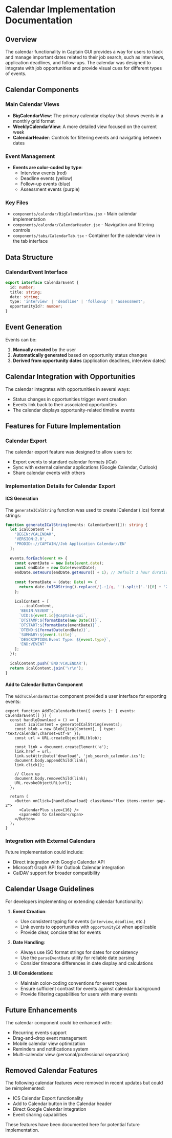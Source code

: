 # Calendar Implementation Documentation

## Overview
The calendar functionality in Captain GUI provides a way for users to track and manage important dates related to their job search, such as interviews, application deadlines, and follow-ups. The calendar was designed to integrate with job opportunities and provide visual cues for different types of events.

## Calendar Components

### Main Calendar Views
- **BigCalendarView**: The primary calendar display that shows events in a monthly grid format
- **WeeklyCalendarView**: A more detailed view focused on the current week
- **CalendarHeader**: Controls for filtering events and navigating between dates

### Event Management
- **Events are color-coded by type**:
  - Interview events (red)
  - Deadline events (yellow)
  - Follow-up events (blue)
  - Assessment events (purple)

### Key Files
- `components/calendar/BigCalendarView.jsx` - Main calendar implementation
- `components/calendar/CalendarHeader.jsx` - Navigation and filtering controls
- `components/tabs/CalendarTab.tsx` - Container for the calendar view in the tab interface

## Data Structure

### CalendarEvent Interface
```typescript
export interface CalendarEvent {
  id: number;
  title: string;
  date: string;
  type: 'interview' | 'deadline' | 'followup' | 'assessment';
  opportunityId?: number;
}
```

## Event Generation

Events can be:
1. **Manually created** by the user
2. **Automatically generated** based on opportunity status changes
3. **Derived from opportunity dates** (application deadlines, interview dates)

## Calendar Integration with Opportunities

The calendar integrates with opportunities in several ways:
- Status changes in opportunities trigger event creation
- Events link back to their associated opportunities
- The calendar displays opportunity-related timeline events

## Features for Future Implementation

### Calendar Export
The calendar export feature was designed to allow users to:
- Export events to standard calendar formats (iCal)
- Sync with external calendar applications (Google Calendar, Outlook)
- Share calendar events with others

### Implementation Details for Calendar Export

#### ICS Generation
The `generateICalString` function was used to create iCalendar (.ics) format strings:

```typescript
function generateICalString(events: CalendarEvent[]): string {
  let icalContent = [
    'BEGIN:VCALENDAR',
    'VERSION:2.0',
    'PRODID:-//CAPTAIN//Job Application Calendar//EN'
  ];
  
  events.forEach(event => {
    const eventDate = new Date(event.date);
    const endDate = new Date(eventDate);
    endDate.setHours(endDate.getHours() + 1); // Default 1 hour duration
    
    const formatDate = (date: Date) => {
      return date.toISOString().replace(/[-:]/g, '').split('.')[0] + 'Z';
    };
    
    icalContent = [
      ...icalContent,
      'BEGIN:VEVENT',
      `UID:${event.id}@captain-gui`,
      `DTSTAMP:${formatDate(new Date())}`,
      `DTSTART:${formatDate(eventDate)}`,
      `DTEND:${formatDate(endDate)}`,
      `SUMMARY:${event.title}`,
      `DESCRIPTION:Event Type: ${event.type}`,
      'END:VEVENT'
    ];
  });
  
  icalContent.push('END:VCALENDAR');
  return icalContent.join('\r\n');
}
```

#### Add to Calendar Button Component
The `AddToCalendarButton` component provided a user interface for exporting events:

```tsx
export function AddToCalendarButton({ events }: { events: CalendarEvent[] }) {
  const handleDownload = () => {
    const icalContent = generateICalString(events);
    const blob = new Blob([icalContent], { type: 'text/calendar;charset=utf-8' });
    const url = URL.createObjectURL(blob);
    
    const link = document.createElement('a');
    link.href = url;
    link.setAttribute('download', 'job_search_calendar.ics');
    document.body.appendChild(link);
    link.click();
    
    // Clean up
    document.body.removeChild(link);
    URL.revokeObjectURL(url);
  };
  
  return (
    <Button onClick={handleDownload} className="flex items-center gap-2">
      <CalendarPlus size={16} />
      <span>Add to Calendar</span>
    </Button>
  );
}
```

### Integration with External Calendars

Future implementation could include:
- Direct integration with Google Calendar API
- Microsoft Graph API for Outlook Calendar integration
- CalDAV support for broader compatibility

## Calendar Usage Guidelines

For developers implementing or extending calendar functionality:

1. **Event Creation**:
   - Use consistent typing for events (`interview`, `deadline`, etc.)
   - Link events to opportunities with `opportunityId` when applicable
   - Provide clear, concise titles for events

2. **Date Handling**:
   - Always use ISO format strings for dates for consistency
   - Use the `parseEventDate` utility for reliable date parsing
   - Consider timezone differences in date display and calculations

3. **UI Considerations**:
   - Maintain color-coding conventions for event types
   - Ensure sufficient contrast for events against calendar background
   - Provide filtering capabilities for users with many events

## Future Enhancements

The calendar component could be enhanced with:
- Recurring events support
- Drag-and-drop event management
- Mobile calendar view optimization
- Reminders and notifications system
- Multi-calendar view (personal/professional separation)

## Removed Calendar Features

The following calendar features were removed in recent updates but could be reimplemented:
- ICS Calendar Export functionality
- Add to Calendar button in the Calendar header
- Direct Google Calendar integration
- Event sharing capabilities

These features have been documented here for potential future implementation. 